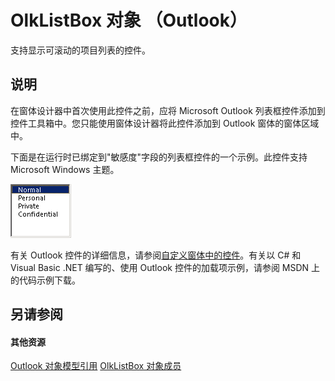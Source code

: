 
# OlkListBox 对象 （Outlook）

支持显示可滚动的项目列表的控件。


## 说明

在窗体设计器中首次使用此控件之前，应将 Microsoft Outlook 列表框控件添加到控件工具箱中。您只能使用窗体设计器将此控件添加到 Outlook 窗体的窗体区域中。

下面是在运行时已绑定到"敏感度"字段的列表框控件的一个示例。此控件支持 Microsoft Windows 主题。


![](images/olListBox_ZA10141328.gif)



有关 Outlook 控件的详细信息，请参阅[自定义窗体中的控件](http://msdn.microsoft.com/library/fcba1b34-c526-5d01-8644-cb8852bd2348%28Office.15%29.aspx)。有关以 C# 和 Visual Basic .NET 编写的、使用 Outlook 控件的加载项示例，请参阅 MSDN 上的代码示例下载。


## 另请参阅


#### 其他资源


[Outlook 对象模型引用](http://msdn.microsoft.com/library/73221b13-d8d8-99b8-3394-b95dbbfd5ddc%28Office.15%29.aspx)
[OlkListBox 对象成员](b8bed0b5-6994-1492-055e-4067b232f9c4.md)